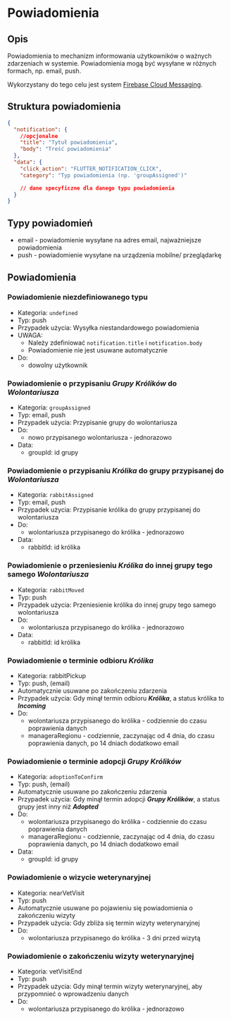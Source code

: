 # Powiadomienia

## Opis

Powiadomienia to mechanizm informowania użytkowników o ważnych zdarzeniach w systemie. Powiadomienia mogą być wysyłane w różnych formach, np. email, push.

Wykorzystany do tego celu jest system [Firebase Cloud Messaging](https://firebase.google.com/docs/cloud-messaging).

## Struktura powiadomienia

```json
{
  "notification": {
    //opcjonalne
    "title": "Tytuł powiadomienia",
    "body": "Treść powiadomienia"
  },
  "data": {
    "click_action": "FLUTTER_NOTIFICATION_CLICK",
    "category": "Typ powiadomienia (np. 'groupAssigned')"

    // dane specyficzne dla danego typu powiadomienia
  }
}
```

## Typy powiadomień

- email - powiadomienie wysyłane na adres email, najważniejsze powiadomienia
- push - powiadomienie wysyłane na urządzenia mobilne/ przeglądarkę

## Powiadomienia

### Powiadomienie niezdefiniowanego typu

- Kategoria: `undefined`
- Typ: push
- Przypadek użycia: Wysyłka niestandardowego powiadomienia
- UWAGA:
  - Należy zdefiniować `notification.title` i `notification.body`
  - Powiadomienie nie jest usuwane automatycznie
- Do:
  - dowolny użytkownik

### Powiadomienie o przypisaniu **_Grupy Królików_** do **_Wolontariusza_**

- Kategoria: `groupAssigned`
- Typ: email, push
- Przypadek użycia: Przypisanie grupy do wolontariusza
- Do:
  - nowo przypisanego wolontariusza - jednorazowo
- Data:
  - groupId: id grupy

### Powiadomienie o przypisaniu **_Królika_** do grupy przypisanej do **_Wolontariusza_**

- Kategoria: `rabbitAssigned`
- Typ: email, push
- Przypadek użycia: Przypisanie królika do grupy przypisanej do wolontariusza
- Do:
  - wolontariusza przypisanego do królika - jednorazowo
- Data:
  - rabbitId: id królika

### Powiadomienie o przeniesieniu **_Królika_** do innej grupy tego samego **_Wolontariusza_**

- Kategoria: `rabbitMoved`
- Typ: push
- Przypadek użycia: Przeniesienie królika do innej grupy tego samego wolontariusza
- Do:
  - wolontariusza przypisanego do królika - jednorazowo
- Data:
  - rabbitId: id królika

### Powiadomienie o terminie odbioru **_Królika_**

- Kategoria: rabbitPickup
- Typ: push, (email)
- Automatycznie usuwane po zakończeniu zdarzenia
- Przypadek użycia: Gdy minął termin odbioru **_Królika_**, a status królika to **_Incoming_**
- Do:
  - wolontariusza przypisanego do królika - codziennie do czasu poprawienia danych
  - manageraRegionu - codziennie, zaczynając od 4 dnia, do czasu poprawienia danych, po 14 dniach dodatkowo email

### Powiadomienie o terminie adopcji **_Grupy Królików_**

- Kategoria: `adoptionToConfirm`
- Typ: push, (email)
- Automatycznie usuwane po zakończeniu zdarzenia
- Przypadek użycia: Gdy minął termin adopcji **_Grupy Królików_**, a status grupy jest inny niż **_Adopted_**
- Do:
  - wolontariusza przypisanego do królika - codziennie do czasu poprawienia danych
  - manageraRegionu - codziennie, zaczynając od 4 dnia, do czasu poprawienia danych, po 14 dniach dodatkowo email
- Data:
  - groupId: id grupy

### Powiadomienie o wizycie weterynaryjnej

- Kategoria: nearVetVisit
- Typ: push
- Automatycznie usuwane po pojawieniu się powiadomienia o zakończeniu wizyty
- Przypadek użycia: Gdy zbliża się termin wizyty weterynaryjnej
- Do:
  - wolontariusza przypisanego do królika - 3 dni przed wizytą

### Powiadomienie o zakończeniu wizyty weterynaryjnej

- Kategoria: vetVisitEnd
- Typ: push
- Przypadek użycia: Gdy minął termin wizyty weterynaryjnej, aby przypomnieć o wprowadzeniu danych
- Do:
  - wolontariusza przypisanego do królika - jednorazowo
